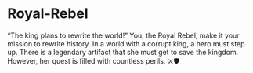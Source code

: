 # Royal-Rebel
“The king plans to rewrite the world!” You, the Royal Rebel, make it your mission to rewrite history.
In a world with a corrupt king, a hero must step up. There is a legendary artifact that she must get to save the kingdom. However, her quest is filled with countless perils.
⚔️🛡️
